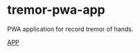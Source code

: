 # tremor-pwa-app
PWA application for record tremor of hands.

[APP](https://yaricp.github.io/tremor-pwa-app/dist)
